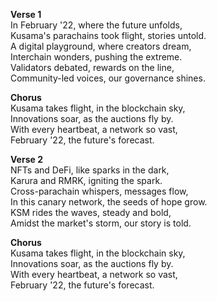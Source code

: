 **Verse 1**  
In February '22, where the future unfolds,  
Kusama's parachains took flight, stories untold.  
A digital playground, where creators dream,  
Interchain wonders, pushing the extreme.  
Validators debated, rewards on the line,  
Community-led voices, our governance shines.

**Chorus**  
Kusama takes flight, in the blockchain sky,  
Innovations soar, as the auctions fly by.  
With every heartbeat, a network so vast,  
February '22, the future's forecast.

**Verse 2**  
NFTs and DeFi, like sparks in the dark,  
Karura and RMRK, igniting the spark.  
Cross-parachain whispers, messages flow,  
In this canary network, the seeds of hope grow.  
KSM rides the waves, steady and bold,  
Amidst the market's storm, our story is told.

**Chorus**  
Kusama takes flight, in the blockchain sky,  
Innovations soar, as the auctions fly by.  
With every heartbeat, a network so vast,  
February '22, the future's forecast.